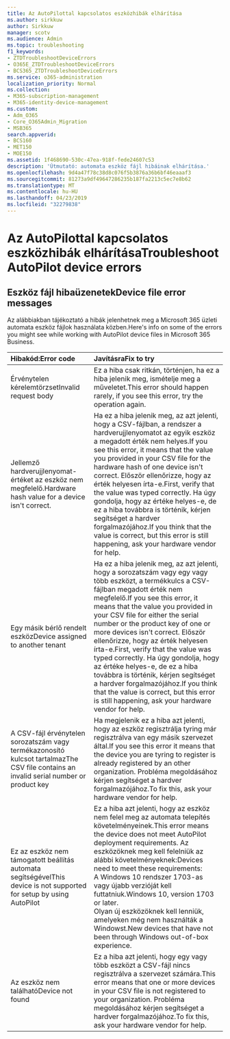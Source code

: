 ```yaml
---
title: Az AutoPilottal kapcsolatos eszközhibák elhárítása
ms.author: sirkkuw
author: Sirkkuw
manager: scotv
ms.audience: Admin
ms.topic: troubleshooting
f1_keywords:
- ZTDTroubleshootDeviceErrors
- O365E_ZTDTroubleshootDeviceErrors
- BCS365_ZTDTroubleshootDeviceErrors
ms.service: o365-administration
localization_priority: Normal
ms.collection:
- M365-subscription-management
- M365-identity-device-management
ms.custom:
- Adm_O365
- Core_O365Admin_Migration
- MSB365
search.appverid:
- BCS160
- MET150
- MOE150
ms.assetid: 1f468690-530c-47ea-918f-fede24607c53
description: 'Útmutató: automata eszköz fájl hibáinak elhárítása.'
ms.openlocfilehash: 9d4a47f78c38d8c076f5b3876a36b6bf46eaaaf3
ms.sourcegitcommit: 81273a9df49647286235b187fa2213c5ec7e8b62
ms.translationtype: MT
ms.contentlocale: hu-HU
ms.lasthandoff: 04/23/2019
ms.locfileid: "32279838"
---
```

# <a name="troubleshoot-autopilot-device-errors"></a><span data-ttu-id="f3274-103">Az AutoPilottal kapcsolatos eszközhibák elhárítása</span><span class="sxs-lookup"><span data-stu-id="f3274-103">Troubleshoot AutoPilot device errors</span></span>

## <a name="device-file-error-messages"></a><span data-ttu-id="f3274-104">Eszköz fájl hibaüzenetek</span><span class="sxs-lookup"><span data-stu-id="f3274-104">Device file error messages</span></span>

<span data-ttu-id="f3274-105">Az alábbiakban tájékoztató a hibák jelenhetnek meg a Microsoft 365 üzleti automata eszköz fájlok használata közben.</span><span class="sxs-lookup"><span data-stu-id="f3274-105">Here's info on some of the errors you might see while working with AutoPilot device files in Microsoft 365 Business.</span></span> 
  
|<span data-ttu-id="f3274-106">**Hibakód:**</span><span class="sxs-lookup"><span data-stu-id="f3274-106">**Error code**</span></span>|<span data-ttu-id="f3274-107">**Javításra**</span><span class="sxs-lookup"><span data-stu-id="f3274-107">**Fix to try**</span></span>|
|:-----|:-----|
|<span data-ttu-id="f3274-108">Érvénytelen kérelemtörzset</span><span class="sxs-lookup"><span data-stu-id="f3274-108">Invalid request body</span></span>  <br/> |<span data-ttu-id="f3274-109">Ez a hiba csak ritkán, történjen, ha ez a hiba jelenik meg, ismételje meg a műveletet.</span><span class="sxs-lookup"><span data-stu-id="f3274-109">This error should happen rarely, if you see this error, try the operation again.</span></span>  <br/> |
|<span data-ttu-id="f3274-110">Jellemző hardverujjlenyomat-értéket az eszköz nem megfelelő.</span><span class="sxs-lookup"><span data-stu-id="f3274-110">Hardware hash value for a device isn't correct.</span></span>  <br/> |<span data-ttu-id="f3274-111">Ha ez a hiba jelenik meg, az azt jelenti, hogy a CSV-fájlban, a rendszer a hardverujjlenyomatot az egyik eszköz a megadott érték nem helyes.</span><span class="sxs-lookup"><span data-stu-id="f3274-111">If you see this error, it means that the value you provided in your CSV file for the hardware hash of one device isn't correct.</span></span> <span data-ttu-id="f3274-112">Először ellenőrizze, hogy az érték helyesen írta-e.</span><span class="sxs-lookup"><span data-stu-id="f3274-112">First, verify that the value was typed correctly.</span></span> <span data-ttu-id="f3274-113">Ha úgy gondolja, hogy az értéke helyes-e, de ez a hiba továbbra is történik, kérjen segítséget a hardver forgalmazójához.</span><span class="sxs-lookup"><span data-stu-id="f3274-113">If you think that the value is correct, but this error is still happening, ask your hardware vendor for help.</span></span>  <br/> |
|<span data-ttu-id="f3274-114">Egy másik bérlő rendelt eszköz</span><span class="sxs-lookup"><span data-stu-id="f3274-114">Device assigned to another tenant</span></span>  <br/> |<span data-ttu-id="f3274-115">Ha ez a hiba jelenik meg, az azt jelenti, hogy a sorozatszám vagy egy vagy több eszközt, a termékkulcs a CSV-fájlban megadott érték nem megfelelő.</span><span class="sxs-lookup"><span data-stu-id="f3274-115">If you see this error, it means that the value you provided in your CSV file for either the serial number or the product key of one or more devices isn't correct.</span></span> <span data-ttu-id="f3274-116">Először ellenőrizze, hogy az érték helyesen írta-e.</span><span class="sxs-lookup"><span data-stu-id="f3274-116">First, verify that the value was typed correctly.</span></span> <span data-ttu-id="f3274-117">Ha úgy gondolja, hogy az értéke helyes-e, de ez a hiba továbbra is történik, kérjen segítséget a hardver forgalmazójához.</span><span class="sxs-lookup"><span data-stu-id="f3274-117">If you think that the value is correct, but this error is still happening, ask your hardware vendor for help.</span></span>  <br/> |
|<span data-ttu-id="f3274-118">A CSV-fájl érvénytelen sorozatszám vagy termékazonosító kulcsot tartalmaz</span><span class="sxs-lookup"><span data-stu-id="f3274-118">The CSV file contains an invalid serial number or product key</span></span>  <br/> |<span data-ttu-id="f3274-119">Ha megjelenik ez a hiba azt jelenti, hogy az eszköz regisztrálja tyring már regisztrálva van egy másik szervezet által.</span><span class="sxs-lookup"><span data-stu-id="f3274-119">If you see this error it means that the device you are tyring to register is already registered by an other organization.</span></span> <span data-ttu-id="f3274-120">Probléma megoldásához kérjen segítséget a hardver forgalmazójához.</span><span class="sxs-lookup"><span data-stu-id="f3274-120">To fix this, ask your hardware vendor for help.</span></span>  <br/> |
|<span data-ttu-id="f3274-121">Ez az eszköz nem támogatott beállítás automata segítségével</span><span class="sxs-lookup"><span data-stu-id="f3274-121">This device is not supported for setup by using AutoPilot</span></span>  <br/> | <span data-ttu-id="f3274-122">Ez a hiba azt jelenti, hogy az eszköz nem felel meg az automata telepítés követelményeinek.</span><span class="sxs-lookup"><span data-stu-id="f3274-122">This error means the device does not meet AutoPilot deployment requirements.</span></span> <span data-ttu-id="f3274-123">Az eszközöknek meg kell felelniük az alábbi követelményeknek:</span><span class="sxs-lookup"><span data-stu-id="f3274-123">Devices need to meet these requirements:</span></span>  <br/>  <span data-ttu-id="f3274-124">A Windows 10 rendszer 1703-as vagy újabb verzióját kell futtatniuk.</span><span class="sxs-lookup"><span data-stu-id="f3274-124">Windows 10, version 1703 or later.</span></span>  <br/>  <span data-ttu-id="f3274-125">Olyan új eszközöknek kell lenniük, amelyeken még nem használták a Windowst.</span><span class="sxs-lookup"><span data-stu-id="f3274-125">New devices that have not been through Windows out-of-box experience.</span></span>  <br/> |
|<span data-ttu-id="f3274-126">Az eszköz nem található</span><span class="sxs-lookup"><span data-stu-id="f3274-126">Device not found</span></span>  <br/> |<span data-ttu-id="f3274-127">Ez a hiba azt jelenti, hogy egy vagy több eszközt a CSV-fájl nincs regisztrálva a szervezet számára.</span><span class="sxs-lookup"><span data-stu-id="f3274-127">This error means that one or more devices in your CSV file is not registered to your organization.</span></span> <span data-ttu-id="f3274-128">Probléma megoldásához kérjen segítséget a hardver forgalmazójához.</span><span class="sxs-lookup"><span data-stu-id="f3274-128">To fix this, ask your hardware vendor for help.</span></span>  <br/> |
   
